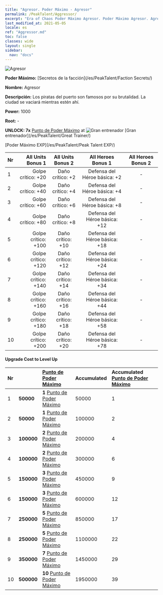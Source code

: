 ```yaml
---
title: "Agresor. Poder Máximo - Agresor"
permalink: /PeakTalent/Aggressor/
excerpt: "Era of Chaos Poder Máximo Agresor. Poder Máximo Agresor. Agresor"
last_modified_at: 2021-05-05
locale: es
ref: "Aggressor.md"
toc: false
classes: wide
layout: single
sidebar:
  nav: "docs"
---
```


  ![Agresor](/images/pt/talent_3004.png)

  **Poder Máximo:** [Secretos de la facción](/es/PeakTalent/Faction Secrets/)

  **Nombre:** Agresor

  **Descripción:** Los piratas del puerto son famosos por su brutalidad. La ciudad se vaciará mientras estén ahí.

  **Power:** 1000

  **Root:** -

  **UNLOCK: 7x** [Punto de Poder Máximo](/ItemsES/con_934/) at ![Gran entrenador](/images/pt/talent_3001.png) [Gran entrenador](/es/PeakTalent/Great Trainer/)

  [Poder Máximo EXP](/es/PeakTalent/Peak Talent EXP/)

  | Nr | All Units Bonus 1 | All Units Bonus 2 | All Heroes Bonus 1 | All Heroes Bonus 2 |
  |:---|--------------:|:-------------:|:-------------:|:-------------:|
  | 1 | Golpe crítico: +20 | Daño crítico: +2 | Defensa del Héroe básica: +2 | - |
  | 2 | Golpe crítico: +40 | Daño crítico: +4 | Defensa del Héroe básica: +4 | - |
  | 3 | Golpe crítico: +60 | Daño crítico: +6 | Defensa del Héroe básica: +8 | - |
  | 4 | Golpe crítico: +80 | Daño crítico: +8 | Defensa del Héroe básica: +12 | - |
  | 5 | Golpe crítico: +100 | Daño crítico: +10 | Defensa del Héroe básica: +18 | - |
  | 6 | Golpe crítico: +120 | Daño crítico: +12 | Defensa del Héroe básica: +24 | - |
  | 7 | Golpe crítico: +140 | Daño crítico: +14 | Defensa del Héroe básica: +34 | - |
  | 8 | Golpe crítico: +160 | Daño crítico: +16 | Defensa del Héroe básica: +44 | - |
  | 9 | Golpe crítico: +180 | Daño crítico: +18 | Defensa del Héroe básica: +58 | - |
  | 10 | Golpe crítico: +200 | Daño crítico: +20 | Defensa del Héroe básica: +78 | - |


#### Upgrade Cost to Level Up

  | Nr | <i class="fas fa-coins"/> | [Punto de Poder Máximo](/ItemsES/con_934/) | Accumulated <i class="fas fa-coins"/> | Accumulated [Punto de Poder Máximo](/ItemsES/con_934/) |
  |:---|:--------------|:-------------|:-------------|:-------------|
  | 1 | **50000** | **1** [Punto de Poder Máximo](/ItemsES/con_934/) | 50000 | 1 |
  | 2 | **50000** | **1** [Punto de Poder Máximo](/ItemsES/con_934/) | 100000 | 2 |
  | 3 | **100000** | **2** [Punto de Poder Máximo](/ItemsES/con_934/) | 200000 | 4 |
  | 4 | **100000** | **2** [Punto de Poder Máximo](/ItemsES/con_934/) | 300000 | 6 |
  | 5 | **150000** | **3** [Punto de Poder Máximo](/ItemsES/con_934/) | 450000 | 9 |
  | 6 | **150000** | **3** [Punto de Poder Máximo](/ItemsES/con_934/) | 600000 | 12 |
  | 7 | **250000** | **5** [Punto de Poder Máximo](/ItemsES/con_934/) | 850000 | 17 |
  | 8 | **250000** | **5** [Punto de Poder Máximo](/ItemsES/con_934/) | 1100000 | 22 |
  | 9 | **350000** | **7** [Punto de Poder Máximo](/ItemsES/con_934/) | 1450000 | 29 |
  | 10 | **500000** | **10** [Punto de Poder Máximo](/ItemsES/con_934/) | 1950000 | 39 |
